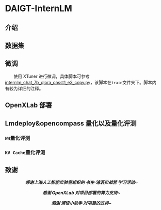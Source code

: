 # DAIGT-InternLM


## 介绍


##  数据集


## 微调
&emsp;&emsp;使用 XTuner 进行微调，具体脚本可参考[internlm_chat_7b_qlora_oasst1_e3_copy.py](./train/internlm_chat_7b_qlora_oasst1_e3_copy.py)，该脚本在`train`文件夹下。脚本内有较为详细的注释。

## OpenXLab 部署


## Lmdeploy&opencompass 量化以及量化评测  
### `W4`量化评测


### `KV Cache`量化评测


## 致谢

<div align="center">

***感谢上海人工智能实验室组织的 书生·浦语实战营 学习活动~***

***感谢 OpenXLab 对项目部署的算力支持~***

***感谢 浦语小助手 对项目的支持~***
</div>